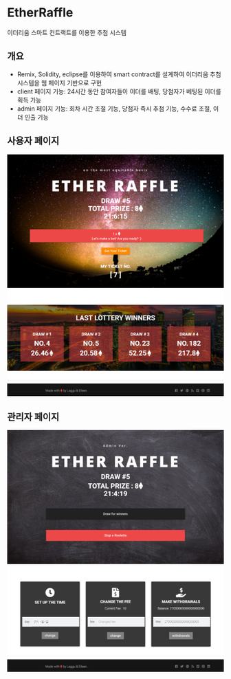 # EtherRaffle
이더리움 스마트 컨트랙트를 이용한 추첨 시스템

## 개요
* Remix, Solidity, eclipse를 이용하여 smart contract를 설계하여 이더리움 추첨 시스템을 웹 페이지 기반으로 구현
* client 페이지 기능: 24시간 동안 참여자들이 이더를 배팅, 당첨자가 베팅된 이더를 획득 가능
* admin 페이지 기능: 회차 시간 조절 기능, 당첨자 즉시 추첨 기능, 수수료 조절, 이더 인출 기능

## 사용자 페이지
![](/img/Index1.PNG)
![](/img/Index2.PNG)

## 관리자 페이지
![](/img/Admin1.PNG)
![](/img/Admin2.PNG)
